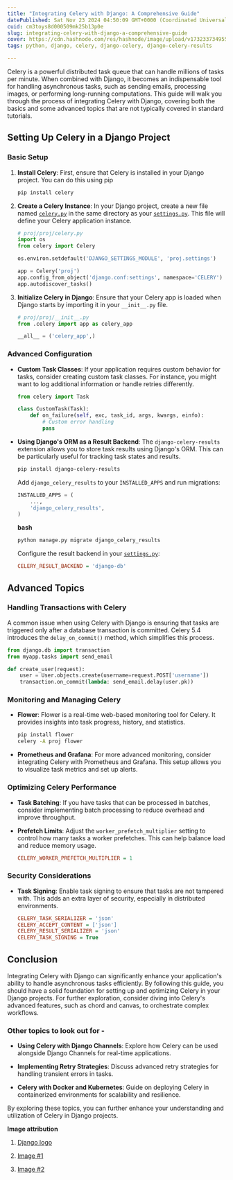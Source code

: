 ```yaml
---
title: "Integrating Celery with Django: A Comprehensive Guide"
datePublished: Sat Nov 23 2024 04:50:09 GMT+0000 (Coordinated Universal Time)
cuid: cm3toys8d000509mk25b13p0e
slug: integrating-celery-with-django-a-comprehensive-guide
cover: https://cdn.hashnode.com/res/hashnode/image/upload/v1732337349555/18142aea-e0b9-45a8-a916-6946a454d4e6.png
tags: python, django, celery, django-celery, django-celery-results

---
```


Celery is a powerful distributed task queue that can handle millions of tasks per minute. When combined with Django, it becomes an indispensable tool for handling asynchronous tasks, such as sending emails, processing images, or performing long-running computations. This guide will walk you through the process of integrating Celery with Django, covering both the basics and some advanced topics that are not typically covered in standard tutorials.

## **Setting Up Celery in a Django Project**

### **Basic Setup**

1. **Install Celery**: First, ensure that Celery is installed in your Django project. You can do this using pip
    
    ```bash
    pip install celery
    ```
    
2. **Create a Celery Instance**: In your Django project, create a new file named [`celery.py`](http://celery.py) in the same directory as your [`settings.py`](http://settings.py). This file will define your Celery application instance.
    
    ```python
    # proj/proj/celery.py
    import os
    from celery import Celery
    
    os.environ.setdefault('DJANGO_SETTINGS_MODULE', 'proj.settings')
    
    app = Celery('proj')
    app.config_from_object('django.conf:settings', namespace='CELERY')
    app.autodiscover_tasks()
    ```
    
3. **Initialize Celery in Django**: Ensure that your Celery app is loaded when Django starts by importing it in your `__init__.py` file.
    
    ```python
    # proj/proj/__init__.py
    from .celery import app as celery_app
    
    __all__ = ('celery_app',)
    ```
    

### **Advanced Configuration**

* **Custom Task Classes**: If your application requires custom behavior for tasks, consider creating custom task classes. For instance, you might want to log additional information or handle retries differently.
    
    ```python
    from celery import Task
    
    class CustomTask(Task):
        def on_failure(self, exc, task_id, args, kwargs, einfo):
            # Custom error handling
            pass
    ```
    
* **Using Django's ORM as a Result Backend**: The `django-celery-results` extension allows you to store task results using Django's ORM. This can be particularly useful for tracking task states and results.
    
    ```bash
    pip install django-celery-results
    ```
    
    Add `django_celery_results` to your `INSTALLED_APPS` and run migrations:
    
    ```python
    INSTALLED_APPS = (
        ...,
        'django_celery_results',
    )
    ```
    
    **bash**
    
    ```bash
    python manage.py migrate django_celery_results
    ```
    
    Configure the result backend in your [`settings.py`](http://settings.py):
    
    ```ini
    CELERY_RESULT_BACKEND = 'django-db'
    ```
    

## **Advanced Topics**

### **Handling Transactions with Celery**

A common issue when using Celery with Django is ensuring that tasks are triggered only after a database transaction is committed. Celery 5.4 introduces the `delay_on_commit()` method, which simplifies this process.

```python
from django.db import transaction
from myapp.tasks import send_email

def create_user(request):
    user = User.objects.create(username=request.POST['username'])
    transaction.on_commit(lambda: send_email.delay(user.pk))
```

### **Monitoring and Managing Celery**

* **Flower**: Flower is a real-time web-based monitoring tool for Celery. It provides insights into task progress, history, and statistics.
    
    ```bash
    pip install flower
    celery -A proj flower
    ```
    
* **Prometheus and Grafana**: For more advanced monitoring, consider integrating Celery with Prometheus and Grafana. This setup allows you to visualize task metrics and set up alerts.
    

### **Optimizing Celery Performance**

* **Task Batching**: If you have tasks that can be processed in batches, consider implementing batch processing to reduce overhead and improve throughput.
    
* **Prefetch Limits**: Adjust the `worker_prefetch_multiplier` setting to control how many tasks a worker prefetches. This can help balance load and reduce memory usage.
    
    ```ini
    CELERY_WORKER_PREFETCH_MULTIPLIER = 1
    ```
    

### **Security Considerations**

* **Task Signing**: Enable task signing to ensure that tasks are not tampered with. This adds an extra layer of security, especially in distributed environments.
    
    ```ini
    CELERY_TASK_SERIALIZER = 'json'
    CELERY_ACCEPT_CONTENT = ['json']
    CELERY_RESULT_SERIALIZER = 'json'
    CELERY_TASK_SIGNING = True
    ```
    

## **Conclusion**

Integrating Celery with Django can significantly enhance your application's ability to handle asynchronous tasks efficiently. By following this guide, you should have a solid foundation for setting up and optimizing Celery in your Django projects. For further exploration, consider diving into Celery's advanced features, such as chord and canvas, to orchestrate complex workflows.

### **Other topics to look out for -**

* **Using Celery with Django Channels**: Explore how Celery can be used alongside Django Channels for real-time applications.
    
* **Implementing Retry Strategies**: Discuss advanced retry strategies for handling transient errors in tasks.
    
* **Celery with Docker and Kubernetes**: Guide on deploying Celery in containerized environments for scalability and resilience.
    

By exploring these topics, you can further enhance your understanding and utilization of Celery in Django projects.

**Image attribution**

1. [Django logo](https://www.djangoproject.com/community/logos/)
    
2. [Image #1](https://www.freepik.com/free-photo/fresh-celery-isolated_8759357.htm#fromView=search&page=1&position=6&uuid=b53e43c9-6c83-446f-b778-e912145d9bb5)
    
3. [Image #2](https://www.freepik.com/free-photo/results-evaluate-progress-outcome-productivity-concept_16459052.htm#fromView=search&page=1&position=1&uuid=06a099d9-0497-4b91-8180-be4041869ec5)